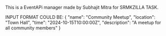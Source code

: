 This is a EventAPi manager made by Subhajit Mitra for SRMKZILLA TASK.

INPUT FORMAT COULD BE:
{
  "name": "Community Meetup",
  "location": "Town Hall",
  "time": "2024-10-15T10:00:00Z",
  "description": "A meetup for all community members"
}
